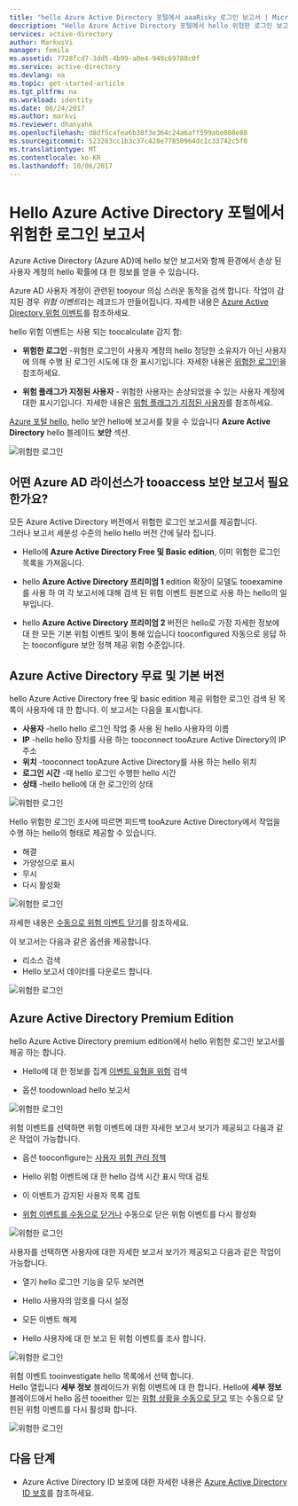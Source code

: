 ```yaml
---
title: "hello Azure Active Directory 포털에서 aaaRisky 로그인 보고서 | Microsoft Docs"
description: "Hello Azure Active Directory 포털에서 hello 위험한 로그인 보고서에 알아보기"
services: active-directory
author: MarkusVi
manager: femila
ms.assetid: 7728fcd7-3dd5-4b99-a0e4-949c69788c0f
ms.service: active-directory
ms.devlang: na
ms.topic: get-started-article
ms.tgt_pltfrm: na
ms.workload: identity
ms.date: 08/24/2017
ms.author: markvi
ms.reviewer: dhanyahk
ms.openlocfilehash: d8df5cafea6b38f3e364c24a6aff599abe088e88
ms.sourcegitcommit: 523283cc1b3c37c428e77850964dc1c33742c5f0
ms.translationtype: MT
ms.contentlocale: ko-KR
ms.lasthandoff: 10/06/2017
---
```

# <a name="risky-sign-ins-report-in-hello-azure-active-directory-portal"></a>Hello Azure Active Directory 포털에서 위험한 로그인 보고서

Azure Active Directory (Azure AD)에 hello 보안 보고서와 함께 환경에서 손상 된 사용자 계정의 hello 확률에 대 한 정보를 얻을 수 있습니다. 

Azure AD 사용자 계정이 관련된 tooyour 의심 스러운 동작을 검색 합니다. 작업이 감지된 경우 *위험 이벤트*라는 레코드가 만들어집니다. 자세한 내용은 [Azure Active Directory 위험 이벤트](active-directory-identity-protection-risk-events.md)를 참조하세요. 

hello 위험 이벤트는 사용 되는 toocalculate 감지 함:

- **위험한 로그인** -위험한 로그인이 사용자 계정의 hello 정당한 소유자가 아닌 사용자에 의해 수행 된 로그인 시도에 대 한 표시기입니다. 자세한 내용은 [위험한 로그인](active-directory-identityprotection.md#risky-sign-ins)을 참조하세요. 

- **위험 플래그가 지정된 사용자** - 위험한 사용자는 손상되었을 수 있는 사용자 계정에 대한 표시기입니다. 자세한 내용은 [위험 플래그가 지정된 사용자](active-directory-identityprotection.md#users-flagged-for-risk)를 참조하세요.  

[Azure 포털 hello](https://portal.azure.com), hello 보안 hello에 보고서를 찾을 수 있습니다 **Azure Active Directory** hello 블레이드 **보안** 섹션. 

![위험한 로그인](./media/active-directory-reporting-security-risky-sign-ins/10.png)


## <a name="what-azure-ad-license-do-you-need-tooaccess-a-security-report"></a>어떤 Azure AD 라이선스가 tooaccess 보안 보고서 필요 한가요?  

모든 Azure Active Directory 버전에서 위험한 로그인 보고서를 제공합니다.  
그러나 보고서 세분성 수준의 hello hello 버전 간에 달라 집니다. 

- Hello에 **Azure Active Directory Free 및 Basic edition**, 이미 위험한 로그인 목록을 가져옵니다. 

- hello **Azure Active Directory 프리미엄 1** edition 확장이 모델도 tooexamine를 사용 하 여 각 보고서에 대해 검색 된 위험 이벤트 원본으로 사용 하는 hello의 일부입니다. 

- hello **Azure Active Directory 프리미엄 2** 버전은 hello로 가장 자세한 정보에 대 한 모든 기본 위험 이벤트 및이 통해 있습니다 tooconfigured 자동으로 응답 하는 tooconfigure 보안 정책 제공 위험 수준입니다.



## <a name="azure-active-directory-free-and-basic-edition"></a>Azure Active Directory 무료 및 기본 버전

hello Azure Active Directory free 및 basic edition 제공 위험한 로그인 검색 된 목록이 사용자에 대 한 합니다. 이 보고서는 다음을 표시합니다.

- **사용자** -hello hello 로그인 작업 중 사용 된 hello 사용자의 이름
- **IP** -hello hello 장치를 사용 하는 tooconnect tooAzure Active Directory의 IP 주소
- **위치** -tooconnect tooAzure Active Directory를 사용 하는 hello 위치
- **로그인 시간** -때 hello 로그인 수행한 hello 시간
- **상태** -hello hello에 대 한 로그인의 상태


![위험한 로그인](./media/active-directory-reporting-security-risky-sign-ins/01.png)

Hello 위험한 로그인 조사에 따르면 피드백 tooAzure Active Directory에서 작업을 수행 하는 hello의 형태로 제공할 수 있습니다.

- 해결
- 가양성으로 표시
- 무시
- 다시 활성화

![위험한 로그인](./media/active-directory-reporting-security-risky-sign-ins/21.png)

자세한 내용은 [수동으로 위험 이벤트 닫기](active-directory-identityprotection.md#closing-risk-events-manually)를 참조하세요.

이 보고서는 다음과 같은 옵션을 제공합니다.

- 리소스 검색
- Hello 보고서 데이터를 다운로드 합니다.


![위험한 로그인](./media/active-directory-reporting-security-risky-sign-ins/93.png)


## <a name="azure-active-directory-premium-editions"></a>Azure Active Directory Premium Edition

hello Azure Active Directory premium edition에서 hello 위험한 로그인 보고서를 제공 하는 합니다.

- Hello에 대 한 정보를 집계 [이벤트 유형을 위험](active-directory-identity-protection-risk-events.md) 검색

- 옵션 toodownload hello 보고서


![위험한 로그인](./media/active-directory-reporting-security-risky-sign-ins/456.png)


위험 이벤트를 선택하면 위험 이벤트에 대한 자세한 보고서 보기가 제공되고 다음과 같은 작업이 가능합니다.

- 옵션 tooconfigure는 [사용자 위험 관리 정책](active-directory-identityprotection.md#user-risk-security-policy)  

- Hello 위험 이벤트에 대 한 hello 검색 시간 표시 막대 검토  

- 이 이벤트가 감지된 사용자 목록 검토

- [위험 이벤트를 수동으로 닫거나](active-directory-identityprotection.md#closing-risk-events-manually) 수동으로 닫은 위험 이벤트를 다시 활성화 


![위험한 로그인](./media/active-directory-reporting-security-risky-sign-ins/457.png)

사용자를 선택하면 사용자에 대한 자세한 보고서 보기가 제공되고 다음과 같은 작업이 가능합니다.

- 열기 hello 로그인 기능을 모두 보려면

- Hello 사용자의 암호를 다시 설정

- 모든 이벤트 해제

- Hello 사용자에 대 한 보고 된 위험 이벤트를 조사 합니다. 


![위험한 로그인](./media/active-directory-reporting-security-risky-sign-ins/324.png)


위험 이벤트 tooinvestigate hello 목록에서 선택 합니다.  
Hello 열립니다 **세부 정보** 블레이드가 위험 이벤트에 대 한 합니다. Hello에 **세부 정보** 블레이드에서 hello 옵션 tooeither 있는 [위험 상황을 수동으로 닫고](active-directory-identityprotection.md#closing-risk-events-manually) 또는 수동으로 닫힌된 위험 이벤트를 다시 활성화 합니다. 


![위험한 로그인](./media/active-directory-reporting-security-risky-sign-ins/325.png)





## <a name="next-steps"></a>다음 단계

- Azure Active Directory ID 보호에 대한 자세한 내용은 [Azure Active Directory ID 보호](active-directory-identityprotection.md)를 참조하세요.

